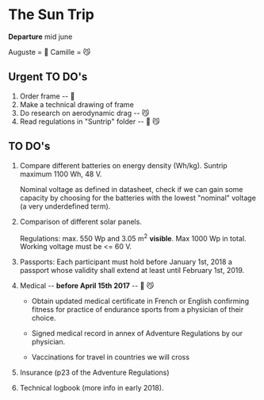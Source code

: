 # The Sun Trip
**Departure** mid june

Auguste = :hear_no_evil:
Camille = :smirk_cat:


## Urgent TO DO's

1. Order frame -- :hear_no_evil:
2. Make a technical drawing of frame
3. Do research on aerodynamic drag -- :smirk_cat:
4. Read regulations in "Suntrip" folder -- :hear_no_evil: :smirk_cat:

## TO DO's

1. Compare different batteries on energy density (Wh/kg). Suntrip maximum 1100 Wh, 48 V.

   Nominal voltage as defined in datasheet, check if we can gain some capacity by choosing for the batteries with the lowest "nominal" voltage (a very underdefined term).

2. Comparison of different solar panels.

   Regulations: max. 550 Wp and 3.05 m<sup>2</sup> __visible__. Max 1000 Wp in total. Working voltage must be <= 60 V.

3. Passports: Each participant must hold before January 1st, 2018 a passport whose validity shall extend at least until February 1st, 2019.
 
4. Medical -- **before April 15th 2017** -- :hear_no_evil: :smirk_cat:

   - Obtain updated medical certificate in French or English confirming fitness for practice of endurance sports from a physician of their choice.

   - Signed medical record in annex of Adventure Regulations by our physician.

   - Vaccinations for travel in countries we will cross

5. Insurance (p23 of the Adventure Regulations)

6. Technical logbook (more info in early 2018).


